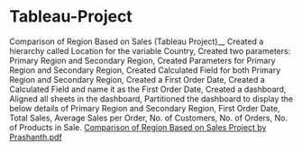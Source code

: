 # Tableau-Project
Comparison of Region Based on Sales (Tableau Project)__
Created a hierarchy called Location for the variable Country,
Created two parameters: Primary Region and Secondary Region,
Created Parameters for Primary Region and Secondary Region,
Created Calculated Field for both Primary Region and Secondary Region,
Created a First Order Date, 
Created a Calculated Field and name it as the First Order Date,
Created a dashboard,
Aligned all sheets in the dashboard,
Partitioned the dashboard to display the below details of Primary Region and Secondary Region,
First Order Date,
Total Sales,
Average Sales per Order,
No. of Customers,
No. of Orders,
No. of Products in Sale.
[Comparison of Region Based on Sales Project by Prashanth.pdf](https://github.com/user-attachments/files/19567434/Comparison.of.Region.Based.on.Sales.Project.by.Prashanth.pdf)
